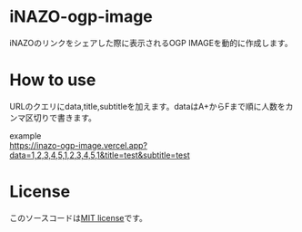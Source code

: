 # iNAZO-ogp-image

iNAZOのリンクをシェアした際に表示されるOGP IMAGEを動的に作成します。

# How to use

URLのクエリにdata,title,subtitleを加えます。dataはA+からFまで順に人数をカンマ区切りで書きます。

example  
https://inazo-ogp-image.vercel.app?data=1,2,3,4,5,1,2,3,4,5,1&title=test&subtitle=test

# License
このソースコードは[MIT license](https://opensource.org/licenses/MIT)です。
